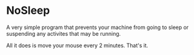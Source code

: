 # NoSleep
A very simple program that prevents your machine from going to sleep or suspending any activites that may be running.

All it does is move your mouse every 2 minutes. That's it. 
